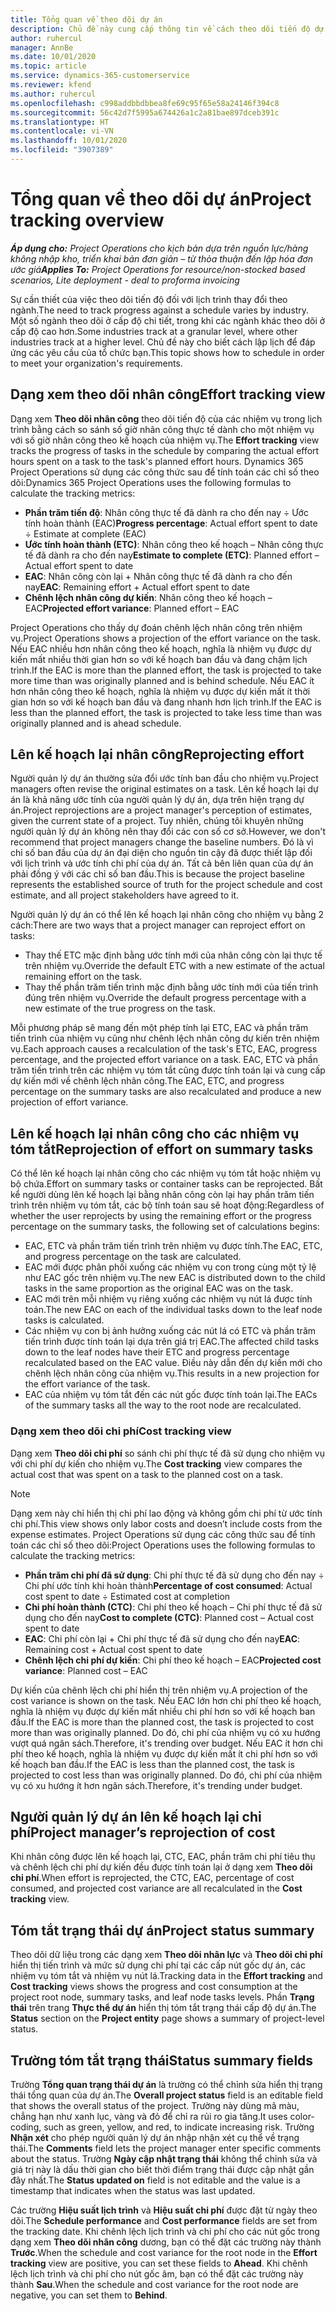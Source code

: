 ```yaml
---
title: Tổng quan về theo dõi dự án
description: Chủ đề này cung cấp thông tin về cách theo dõi tiến độ dự án và mức sử dụng chi phí.
author: ruhercul
manager: AnnBe
ms.date: 10/01/2020
ms.topic: article
ms.service: dynamics-365-customerservice
ms.reviewer: kfend
ms.author: ruhercul
ms.openlocfilehash: c998addbbdbbea8fe69c95f65e58a24146f394c8
ms.sourcegitcommit: 56c42d7f5995a674426a1c2a81bae897dceb391c
ms.translationtype: HT
ms.contentlocale: vi-VN
ms.lasthandoff: 10/01/2020
ms.locfileid: "3907389"
---
```

# <a name="project-tracking-overview"></a><span data-ttu-id="40c55-103">Tổng quan về theo dõi dự án</span><span class="sxs-lookup"><span data-stu-id="40c55-103">Project tracking overview</span></span>

<span data-ttu-id="40c55-104">_**Áp dụng cho:** Project Operations cho kịch bản dựa trên nguồn lực/hàng không nhập kho, triển khai bản đơn giản – từ thỏa thuận đến lập hóa đơn ước giá_</span><span class="sxs-lookup"><span data-stu-id="40c55-104">_**Applies To:** Project Operations for resource/non-stocked based scenarios, Lite deployment - deal to proforma invoicing_</span></span>

<span data-ttu-id="40c55-105">Sự cần thiết của việc theo dõi tiến độ đối với lịch trình thay đổi theo ngành.</span><span class="sxs-lookup"><span data-stu-id="40c55-105">The need to track progress against a schedule varies by industry.</span></span> <span data-ttu-id="40c55-106">Một số ngành theo dõi ở cấp độ chi tiết, trong khi các ngành khác theo dõi ở cấp độ cao hơn.</span><span class="sxs-lookup"><span data-stu-id="40c55-106">Some industries track at a granular level, where other industries track at a higher level.</span></span> <span data-ttu-id="40c55-107">Chủ đề này cho biết cách lập lịch để đáp ứng các yêu cầu của tổ chức bạn.</span><span class="sxs-lookup"><span data-stu-id="40c55-107">This topic shows how to schedule in order to meet your organization's requirements.</span></span>

## <a name="effort-tracking-view"></a><span data-ttu-id="40c55-108">Dạng xem theo dõi nhân công</span><span class="sxs-lookup"><span data-stu-id="40c55-108">Effort tracking view</span></span>

<span data-ttu-id="40c55-109">Dạng xem **Theo dõi nhân công** theo dõi tiến độ của các nhiệm vụ trong lịch trình bằng cách so sánh số giờ nhân công thực tế dành cho một nhiệm vụ với số giờ nhân công theo kế hoạch của nhiệm vụ.</span><span class="sxs-lookup"><span data-stu-id="40c55-109">The **Effort tracking** view tracks the progress of tasks in the schedule by comparing the actual effort hours spent on a task to the task's planned effort hours.</span></span> <span data-ttu-id="40c55-110">Dynamics 365 Project Operations sử dụng các công thức sau để tính toán các chỉ số theo dõi:</span><span class="sxs-lookup"><span data-stu-id="40c55-110">Dynamics 365 Project Operations uses the following formulas to calculate the tracking metrics:</span></span>

- <span data-ttu-id="40c55-111">**Phần trăm tiến độ**: Nhân công thực tế đã dành ra cho đến nay ÷ Ước tính hoàn thành (EAC)</span><span class="sxs-lookup"><span data-stu-id="40c55-111">**Progress percentage**: Actual effort spent to date ÷ Estimate at complete (EAC)</span></span> 
- <span data-ttu-id="40c55-112">**Ước tính hoàn thành (ETC)**: Nhân công theo kế hoạch – Nhân công thực tế đã dành ra cho đến nay</span><span class="sxs-lookup"><span data-stu-id="40c55-112">**Estimate to complete (ETC)**: Planned effort – Actual effort spent to date</span></span> 
- <span data-ttu-id="40c55-113">**EAC**: Nhân công còn lại + Nhân công thực tế đã dành ra cho đến nay</span><span class="sxs-lookup"><span data-stu-id="40c55-113">**EAC**: Remaining effort + Actual effort spent to date</span></span> 
- <span data-ttu-id="40c55-114">**Chênh lệch nhân công dự kiến**: Nhân công theo kế hoạch – EAC</span><span class="sxs-lookup"><span data-stu-id="40c55-114">**Projected effort variance**: Planned effort – EAC</span></span>

<span data-ttu-id="40c55-115">Project Operations cho thấy dự đoán chênh lệch nhân công trên nhiệm vụ.</span><span class="sxs-lookup"><span data-stu-id="40c55-115">Project Operations shows a projection of the effort variance on the task.</span></span> <span data-ttu-id="40c55-116">Nếu EAC nhiều hơn nhân công theo kế hoạch, nghĩa là nhiệm vụ được dự kiến mất nhiều thời gian hơn so với kế hoạch ban đầu và đang chậm lịch trình.</span><span class="sxs-lookup"><span data-stu-id="40c55-116">If the EAC is more than the planned effort, the task is projected to take more time than was originally planned and is behind schedule.</span></span> <span data-ttu-id="40c55-117">Nếu EAC ít hơn nhân công theo kế hoạch, nghĩa là nhiệm vụ được dự kiến mất ít thời gian hơn so với kế hoạch ban đầu và đang nhanh hơn lịch trình.</span><span class="sxs-lookup"><span data-stu-id="40c55-117">If the EAC is less than the planned effort, the task is projected to take less time than was originally planned and is ahead schedule.</span></span>

## <a name="reprojecting-effort"></a><span data-ttu-id="40c55-118">Lên kế hoạch lại nhân công</span><span class="sxs-lookup"><span data-stu-id="40c55-118">Reprojecting effort</span></span>

<span data-ttu-id="40c55-119">Người quản lý dự án thường sửa đổi ước tính ban đầu cho nhiệm vụ.</span><span class="sxs-lookup"><span data-stu-id="40c55-119">Project managers often revise the original estimates on a task.</span></span> <span data-ttu-id="40c55-120">Lên kế hoạch lại dự án là khả năng ước tính của người quản lý dự án, dựa trên hiện trạng dự án.</span><span class="sxs-lookup"><span data-stu-id="40c55-120">Project reprojections are a project manager's perception of estimates, given the current state of a project.</span></span> <span data-ttu-id="40c55-121">Tuy nhiên, chúng tôi khuyên những người quản lý dự án không nên thay đổi các con số cơ sở.</span><span class="sxs-lookup"><span data-stu-id="40c55-121">However, we don't recommend that project managers change the baseline numbers.</span></span> <span data-ttu-id="40c55-122">Đó là vì chỉ số ban đầu của dự án đại diện cho nguồn tin cậy đã được thiết lập đối với lịch trình và ước tính chi phí của dự án. Tất cả bên liên quan của dự án phải đồng ý với các chỉ số ban đầu.</span><span class="sxs-lookup"><span data-stu-id="40c55-122">This is because the project baseline represents the established source of truth for the project schedule and cost estimate, and all project stakeholders have agreed to it.</span></span>

<span data-ttu-id="40c55-123">Người quản lý dự án có thể lên kế hoạch lại nhân công cho nhiệm vụ bằng 2 cách:</span><span class="sxs-lookup"><span data-stu-id="40c55-123">There are two ways that a project manager can reproject effort on tasks:</span></span>

- <span data-ttu-id="40c55-124">Thay thế ETC mặc định bằng ước tính mới của nhân công còn lại thực tế trên nhiệm vụ.</span><span class="sxs-lookup"><span data-stu-id="40c55-124">Override the default ETC with a new estimate of the actual remaining effort on the task.</span></span> 
- <span data-ttu-id="40c55-125">Thay thế phần trăm tiến trình mặc định bằng ước tính mới của tiến trình đúng trên nhiệm vụ.</span><span class="sxs-lookup"><span data-stu-id="40c55-125">Override the default progress percentage with a new estimate of the true progress on the task.</span></span>

<span data-ttu-id="40c55-126">Mỗi phương pháp sẽ mang đến một phép tính lại ETC, EAC và phần trăm tiến trình của nhiệm vụ cũng như chênh lệch nhân công dự kiến trên nhiệm vụ.</span><span class="sxs-lookup"><span data-stu-id="40c55-126">Each approach causes a recalculation of the task's ETC, EAC, progress percentage, and the projected effort variance on a task.</span></span> <span data-ttu-id="40c55-127">EAC, ETC và phần trăm tiến trình trên các nhiệm vụ tóm tắt cũng được tính toán lại và cung cấp dự kiến mới về chênh lệch nhân công.</span><span class="sxs-lookup"><span data-stu-id="40c55-127">The EAC, ETC, and progress percentage on the summary tasks are also recalculated and produce a new projection of effort variance.</span></span>

## <a name="reprojection-of-effort-on-summary-tasks"></a><span data-ttu-id="40c55-128">Lên kế hoạch lại nhân công cho các nhiệm vụ tóm tắt</span><span class="sxs-lookup"><span data-stu-id="40c55-128">Reprojection of effort on summary tasks</span></span>

<span data-ttu-id="40c55-129">Có thể lên kế hoạch lại nhân công cho các nhiệm vụ tóm tắt hoặc nhiệm vụ bộ chứa.</span><span class="sxs-lookup"><span data-stu-id="40c55-129">Effort on summary tasks or container tasks can be reprojected.</span></span> <span data-ttu-id="40c55-130">Bất kể người dùng lên kế hoạch lại bằng nhân công còn lại hay phần trăm tiến trình trên nhiệm vụ tóm tắt, các bộ tính toán sau sẽ hoạt động:</span><span class="sxs-lookup"><span data-stu-id="40c55-130">Regardless of whether the user reprojects by using the remaining effort or the progress percentage on the summary tasks, the following set of calculations begins:</span></span>

- <span data-ttu-id="40c55-131">EAC, ETC và phần trăm tiến trình trên nhiệm vụ được tính.</span><span class="sxs-lookup"><span data-stu-id="40c55-131">The EAC, ETC, and progress percentage on the task are calculated.</span></span>
- <span data-ttu-id="40c55-132">EAC mới được phân phối xuống các nhiệm vụ con trong cùng một tỷ lệ như EAC gốc trên nhiệm vụ.</span><span class="sxs-lookup"><span data-stu-id="40c55-132">The new EAC is distributed down to the child tasks in the same proportion as the original EAC was on the task.</span></span>
- <span data-ttu-id="40c55-133">EAC mới trên mỗi nhiệm vụ riêng xuống các nhiệm vụ nút lá được tính toán.</span><span class="sxs-lookup"><span data-stu-id="40c55-133">The new EAC on each of the individual tasks down to the leaf node tasks is calculated.</span></span> 
- <span data-ttu-id="40c55-134">Các nhiệm vụ con bị ảnh hưởng xuống các nút lá có ETC và phần trăm tiến trình được tính toán lại dựa trên giá trị EAC.</span><span class="sxs-lookup"><span data-stu-id="40c55-134">The affected child tasks down to the leaf nodes have their ETC and progress percentage recalculated based on the EAC value.</span></span> <span data-ttu-id="40c55-135">Điều này dẫn đến dự kiến mới cho chênh lệch nhân công của nhiệm vụ.</span><span class="sxs-lookup"><span data-stu-id="40c55-135">This results in a new projection for the effort variance of the task.</span></span> 
- <span data-ttu-id="40c55-136">EAC của nhiệm vụ tóm tắt đến các nút gốc được tính toán lại.</span><span class="sxs-lookup"><span data-stu-id="40c55-136">The EACs of the summary tasks all the way to the root node are recalculated.</span></span>

### <a name="cost-tracking-view"></a><span data-ttu-id="40c55-137">Dạng xem theo dõi chi phí</span><span class="sxs-lookup"><span data-stu-id="40c55-137">Cost tracking view</span></span> 

<span data-ttu-id="40c55-138">Dạng xem **Theo dõi chi phí** so sánh chi phí thực tế đã sử dụng cho nhiệm vụ với chi phí dự kiến cho nhiệm vụ.</span><span class="sxs-lookup"><span data-stu-id="40c55-138">The **Cost tracking** view compares the actual cost that was spent on a task to the planned cost on a task.</span></span> 

> [!NOTE]
> <span data-ttu-id="40c55-139">Dạng xem này chỉ hiển thị chi phí lao động và không gồm chi phí từ ước tính chi phí.</span><span class="sxs-lookup"><span data-stu-id="40c55-139">This view shows only labor costs and doesn’t include costs from the expense estimates.</span></span> <span data-ttu-id="40c55-140">Project Operations sử dụng các công thức sau để tính toán các chỉ số theo dõi:</span><span class="sxs-lookup"><span data-stu-id="40c55-140">Project Operations uses the following formulas to calculate the tracking metrics:</span></span>

- <span data-ttu-id="40c55-141">**Phần trăm chi phí đã sử dụng**: Chi phí thực tế đã sử dụng cho đến nay ÷ Chi phí ước tính khi hoàn thành</span><span class="sxs-lookup"><span data-stu-id="40c55-141">**Percentage of cost consumed**: Actual cost spent to date ÷ Estimated cost at completion</span></span>
- <span data-ttu-id="40c55-142">**Chi phí hoàn thành (CTC)**: Chi phí theo kế hoạch – Chi phí thực tế đã sử dụng cho đến nay</span><span class="sxs-lookup"><span data-stu-id="40c55-142">**Cost to complete (CTC)**: Planned cost – Actual cost spent to date</span></span>
- <span data-ttu-id="40c55-143">**EAC**: Chi phí còn lại + Chi phí thực tế đã sử dụng cho đến nay</span><span class="sxs-lookup"><span data-stu-id="40c55-143">**EAC**: Remaining cost + Actual cost spent to date</span></span>
- <span data-ttu-id="40c55-144">**Chênh lệch chi phí dự kiến**: Chi phí theo kế hoạch – EAC</span><span class="sxs-lookup"><span data-stu-id="40c55-144">**Projected cost variance**: Planned cost – EAC</span></span>

<span data-ttu-id="40c55-145">Dự kiến của chênh lệch chi phí hiển thị trên nhiệm vụ.</span><span class="sxs-lookup"><span data-stu-id="40c55-145">A projection of the cost variance is shown on the task.</span></span> <span data-ttu-id="40c55-146">Nếu EAC lớn hơn chi phí theo kế hoạch, nghĩa là nhiệm vụ được dự kiến mất nhiều chi phí hơn so với kế hoạch ban đầu.</span><span class="sxs-lookup"><span data-stu-id="40c55-146">If the EAC is more than the planned cost, the task is projected to cost more than was originally planned.</span></span> <span data-ttu-id="40c55-147">Do đó, chi phí của nhiệm vụ có xu hướng vượt quá ngân sách.</span><span class="sxs-lookup"><span data-stu-id="40c55-147">Therefore, it's trending over budget.</span></span> <span data-ttu-id="40c55-148">Nếu EAC ít hơn chi phí theo kế hoạch, nghĩa là nhiệm vụ được dự kiến mất ít chi phí hơn so với kế hoạch ban đầu.</span><span class="sxs-lookup"><span data-stu-id="40c55-148">If the EAC is less than the planned cost, the task is projected to cost less than was originally planned.</span></span> <span data-ttu-id="40c55-149">Do đó, chi phí của nhiệm vụ có xu hướng ít hơn ngân sách.</span><span class="sxs-lookup"><span data-stu-id="40c55-149">Therefore, it's trending under budget.</span></span>

## <a name="project-managers-reprojection-of-cost"></a><span data-ttu-id="40c55-150">Người quản lý dự án lên kế hoạch lại chi phí</span><span class="sxs-lookup"><span data-stu-id="40c55-150">Project manager’s reprojection of cost</span></span>

<span data-ttu-id="40c55-151">Khi nhân công được lên kế hoạch lại, CTC, EAC, phần trăm chi phí tiêu thụ và chênh lệch chi phí dự kiến đều được tính toán lại ở dạng xem **Theo dõi chi phí**.</span><span class="sxs-lookup"><span data-stu-id="40c55-151">When effort is reprojected, the CTC, EAC, percentage of cost consumed, and projected cost variance are all recalculated in the **Cost tracking** view.</span></span>

## <a name="project-status-summary"></a><span data-ttu-id="40c55-152">Tóm tắt trạng thái dự án</span><span class="sxs-lookup"><span data-stu-id="40c55-152">Project status summary</span></span>

<span data-ttu-id="40c55-153">Theo dõi dữ liệu trong các dạng xem **Theo dõi nhân lực** và **Theo dõi chi phí** hiển thị tiến trình và mức sử dụng chi phí tại các cấp nút gốc dự án, các nhiệm vụ tóm tắt và nhiệm vụ nút lá.</span><span class="sxs-lookup"><span data-stu-id="40c55-153">Tracking data in the **Effort tracking** and **Cost tracking** views shows the progress and cost consumption at the project root node, summary tasks, and leaf node tasks levels.</span></span> <span data-ttu-id="40c55-154">Phần **Trạng thái** trên trang **Thực thể dự án** hiển thị tóm tắt trạng thái cấp độ dự án.</span><span class="sxs-lookup"><span data-stu-id="40c55-154">The **Status** section on the **Project entity** page shows a summary of project-level status.</span></span>

## <a name="status-summary-fields"></a><span data-ttu-id="40c55-155">Trường tóm tắt trạng thái</span><span class="sxs-lookup"><span data-stu-id="40c55-155">Status summary fields</span></span>

<span data-ttu-id="40c55-156">Trường **Tổng quan trạng thái dự án** là trường có thể chỉnh sửa hiển thị trạng thái tổng quan của dự án.</span><span class="sxs-lookup"><span data-stu-id="40c55-156">The **Overall project status** field is an editable field that shows the overall status of the project.</span></span> <span data-ttu-id="40c55-157">Trường này dùng mã màu, chẳng hạn như xanh lục, vàng và đỏ để chỉ ra rủi ro gia tăng.</span><span class="sxs-lookup"><span data-stu-id="40c55-157">It uses color-coding, such as green, yellow, and red, to indicate increasing risk.</span></span> <span data-ttu-id="40c55-158">Trường **Nhận xét** cho phép người quản lý dự án nhập nhận xét cụ thể về trạng thái.</span><span class="sxs-lookup"><span data-stu-id="40c55-158">The **Comments** field lets the project manager enter specific comments about the status.</span></span> <span data-ttu-id="40c55-159">Trường **Ngày cập nhật trạng thái** không thể chỉnh sửa và giá trị này là dấu thời gian cho biết thời điểm trạng thái được cập nhật gần đây nhất.</span><span class="sxs-lookup"><span data-stu-id="40c55-159">The **Status updated on** field is not editable and the value is a timestamp that indicates when the status was last updated.</span></span>

<span data-ttu-id="40c55-160">Các trường **Hiệu suất lịch trình** và **Hiệu suất chi phí** được đặt từ ngày theo dõi.</span><span class="sxs-lookup"><span data-stu-id="40c55-160">The **Schedule performance** and **Cost performance** fields are set from the tracking date.</span></span> <span data-ttu-id="40c55-161">Khi chênh lệch lịch trình và chi phí cho các nút gốc trong dạng xem **Theo dõi nhân công** dương, bạn có thể đặt các trường này thành **Trước**.</span><span class="sxs-lookup"><span data-stu-id="40c55-161">When the schedule and cost variance for the root node in the **Effort tracking** view are positive, you can set these fields to **Ahead**.</span></span> <span data-ttu-id="40c55-162">Khi chênh lệch lịch trình và chi phí cho nút gốc âm, bạn có thể đặt các trường này thành **Sau**.</span><span class="sxs-lookup"><span data-stu-id="40c55-162">When the schedule and cost variance for the root node are negative, you can set them to **Behind**.</span></span>
